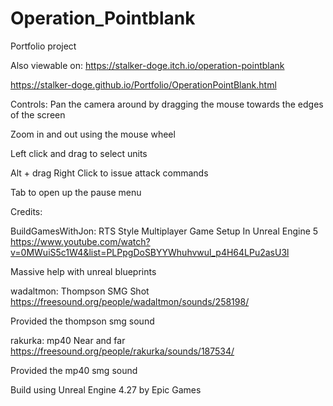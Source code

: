 # Operation_Pointblank
Portfolio project 

Also viewable on:
https://stalker-doge.itch.io/operation-pointblank

https://stalker-doge.github.io/Portfolio/OperationPointBlank.html

Controls:
Pan the camera around by dragging the mouse towards the edges of the screen

Zoom in and out using the mouse wheel

Left click and drag to select units

Alt + drag Right Click to issue attack commands 

Tab to open up the pause menu 

Credits:

BuildGamesWithJon:  RTS Style Multiplayer Game Setup In Unreal Engine 5
https://www.youtube.com/watch?v=0MWuiS5c1W4&list=PLPpgDoSBYYWhuhvwul_p4H64LPu2asU3l

Massive help with unreal blueprints

wadaltmon: Thompson SMG Shot
https://freesound.org/people/wadaltmon/sounds/258198/

Provided the thompson smg sound

rakurka: mp40 Near and far
https://freesound.org/people/rakurka/sounds/187534/

Provided the mp40 smg sound 


Build using Unreal Engine 4.27 by Epic Games
